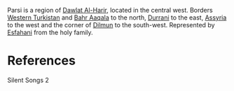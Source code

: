 Parsi is a region of [Dawlat Al-Harir](Dawlat%20Al-Harir.md), located in the central west. Borders [Western Turkistan](Western%20Turkistan.md) and [Bahr Aaqala](Bahr%20Aaqala.md) to the north, [Durrani](Durrani.md) to the east, [Assyria](Assyria.md) to the west and the corner of [Dilmun](Dilmun.md) to the south-west. Represented by [Esfahani](Esfahani.md) from the holy family.

# References
Silent Songs 2